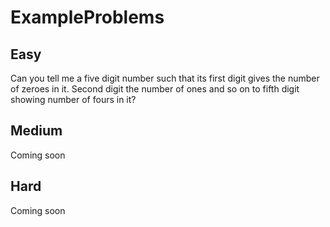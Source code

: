# ExampleProblems

## Easy
Can you tell me a five digit number such that its first digit gives the number of zeroes in it. Second digit the number of ones and so on to fifth digit showing number of fours in it?

## Medium
Coming soon

## Hard
Coming soon